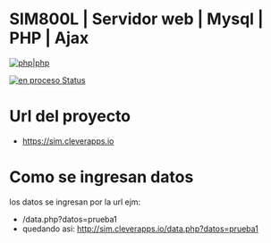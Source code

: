 # SIM800L | Servidor web | Mysql | PHP | Ajax

[![php|php](https://www.clever-cloud.com/images/brand-assets/logos/v2/logo_on_white.png)](https://www.clever-cloud.com/en/)

[![en proceso Status](https://webdigitalmantra.com/wp-content/uploads/2017/11/php-icon.png)](https://www.php.net/)

# Url del proyecto

  - https://sim.cleverapps.io

# Como se ingresan datos 
los datos se ingresan por la url ejm:

  - /data.php?datos=prueba1
  - quedando asi: http://sim.cleverapps.io/data.php?datos=prueba1
